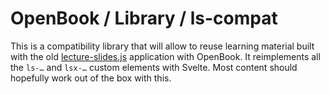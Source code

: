 OpenBook / Library / ls-compat
==============================

This is a compatibility library that will allow to reuse learning material built with the old
[lecture-slides.js](https://github.com/DennisSchulmeister/lecture-slides.js) application with
OpenBook. It reimplements all the `ls-…` and `lsx-…` custom elements with Svelte. Most content
should hopefully work out of the box with this.
